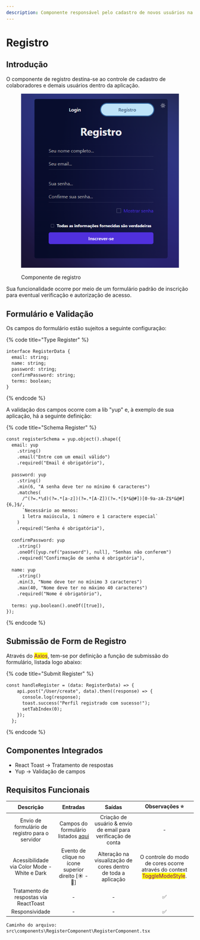 ```yaml
---
description: Componente responsável pelo cadastro de novos usuários na plataforma.
---
```


# Registro

## Introdução

O componente de registro destina-se ao controle de cadastro de colaboradores e demais usuários dentro da aplicação.

<figure><img src="../../.gitbook/assets/image (1).png" alt=""><figcaption><p>Componente de registro</p></figcaption></figure>

Sua funcionalidade ocorre por meio de um formulário padrão de inscrição para eventual verificação e autorização de acesso.

## Formulário e Validação

Os campos do formulário estão sujeitos a seguinte configuração:

{% code title="Type Register" %}
```tsx
interface RegisterData {
  email: string;
  name: string;
  password: string;
  confirmPassword: string;
  terms: boolean;
}
```
{% endcode %}

A validação dos campos ocorre com a lib "yup" e, à exemplo de sua aplicação, há a seguinte definição:

{% code title="Schema Register" %}
```tsx
const registerSchema = yup.object().shape({
  email: yup
    .string()
    .email("Entre com um email válido")
    .required("Email é obrigatório"),

  password: yup
    .string()
    .min(6, "A senha deve ter no mínimo 6 caracteres")
    .matches(
      /^(?=.*\d)(?=.*[a-z])(?=.*[A-Z])(?=.*[$*&@#])[0-9a-zA-Z$*&@#]{6,}$/,
      `Necessário ao menos: 
      1 letra maiúscula, 1 número e 1 caractere especial`
    )
    .required("Senha é obrigatória"),

  confirmPassword: yup
    .string()
    .oneOf([yup.ref("password"), null], "Senhas não conferem")
    .required("Confirmação de senha é obrigatória"),

  name: yup
    .string()
    .min(3, "Nome deve ter no mínimo 3 caracteres")
    .max(40, "Nome deve ter no máximo 40 caracteres")
    .required("Nome é obrigatório"),

  terms: yup.boolean().oneOf([true]),
});
```
{% endcode %}

## Submissão de Form de Registro

Através do <mark style="color:purple;">Axios</mark>, <mark style="color:purple;"></mark> tem-se por definição a função de submissão do formulário, listada logo abaixo:

{% code title="Submit Register" %}
```tsx
const handleRegister = (data: RegisterData) => {
    api.post("/User/create", data).then((response) => {
      console.log(response);
      toast.success("Perfil registrado com sucesso!");
      setTabIndex(0);
    });
  };
```
{% endcode %}

## Componentes Integrados

* React Toast -> Tratamento de respostas
* Yup -> Validação de campos

## Requisitos Funcionais

|                    Descrição                    |                                 Entradas                                 |                             Saídas                            |                                               Observações ⭐                                               |
| :---------------------------------------------: | :----------------------------------------------------------------------: | :-----------------------------------------------------------: | :-------------------------------------------------------------------------------------------------------: |
| Envio de formulário de registro para o servidor | Campos do formulário listados [aqui](registro.md#formulario-e-validacao) | Criação de usuário & envio de email para verificação de conta |                                                     -                                                     |
|   Acessibilidade via Color Mode - White e Dark  |           Evento de clique no ícone superior direito \[☀ - 🌙]           | Alteração na visualização de cores dentro de toda a aplicação | O controle do modo de cores ocorre através do context <mark style="color:purple;">ToggleModeStyle</mark>. |
|      Tratamento de respostas via ReactToast     |                                     -                                    |                               -                               |                                                     ✅                                                     |
|                 Responsividade                  |                                     -                                    |                               -                               |                                                     ✅                                                     |

```
Caminho do arquivo: src\components\RegisterComponent\RegisterComponent.tsx
```

